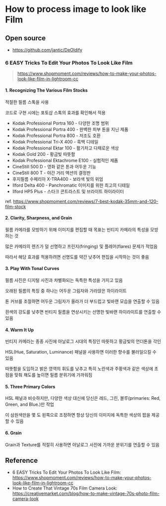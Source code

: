 # How to process image to look like Film

## Open source
- https://github.com/jantic/DeOldify

### 6 EASY Tricks To Edit Your Photos To Look Like Film
> https://www.shopmoment.com/reviews/how-to-make-your-photos-look-like-film-in-lightroom-cc

#### 1. Recognizing The Various Film Stocks

적절한 필름 스톡을 사용

코드로 구현 시에는 포토샵 스톡의 효과를 확인해서 적용

- Kodak Professional Portra 160 - 다양한 조명 범위
- Kodak Professional Portra 400 - 완벽한 피부 톤을 지닌 제품
- Kodak Professional Portra 800 - 저조도 호환
- Kodak Professional Tri-X 400 - 흑백 디테일
- Kodak Professional Ektar 100 - 활기차고 다채로운 색상
- Kodak Gold 200 - 황금빛 따뜻함
- Kodak Professional Ektachrome E100 - 실험적인 제품
- CineStill 500 D - 영화 같은 톤과 어두운 기능
- CineStill 800 T - 야간 거리 액션의 결정판
- 후지필름 수페리아 X-TRA400 - 보라색 빛의 위엄
- Ilford Delta 400 - Panchromatic 이미지를 위한 최고의 디테일
- Ilford HP5 Plus - 스타크 콘트라스트 및 브라이트 하이라이터

ref. https://www.shopmoment.com/reviews/7-best-kodak-35mm-and-120-film-stock

#### 2. Clarity, Sharpness, and Grain

필름 카메라를 모방하기 위해 이미지를 편집할 때 목표는 빈티지 카메라의 특성을 모방하는 것

많은 카메라의 렌즈가 덜 선명하고 프린지(fringing) 및 플레어(flares) 문제가 적었음

따라서 해당 효과를 적용하려면 선명도를 약간 낮추어 편집을 시작하는 것이 좋음

#### 3. Play With Tonal Curves

필름 사진은 디지털 사진과 차별화되는 독특한 특성을 가지고 있음

오래된 필름의 특징 중 하나는 어두운 그림자와 가라앉은 하이라이트

톤 커브를 조절하면 어두운 그림자가 올라가 더 부드럽고 빛바랜 모습을 연출할 수 있음

흰색의 강도를 낮추면 빈티지 필름을 연상시키는 선명한 빛바랜 하이라이트를 연출할 수 있음

#### 4. Warm It Up

빈티지 카메라는 종종 사진에 아날로그 시대의 특징인 따뜻하고 황금빛의 언더톤을 각인

HSL(Hue, Saturation, Luminance) 패널을 사용하면 이러한 향수를 불러일으킬 수 있음

따뜻함을 도입하고 밝은 영역의 휘도를 낮추고 특히 노란색과 주황색과 같은 색상에 초점을 맞춰 채도를 높이면 필름 분위기에 가까워짐

#### 5. Three Primary Colors

HSL 패널과 비슷하지만, 다양한 색상 대신에 당신은 레드, 그린, 블루(primaries: Red, Green, and Blue.)만 작업

이 삼원색만을 몇 도 왼쪽으로 조정하면 항상 당신의 이미지에 독특한 색상의 팝을 제공할 수 있음

#### 6. Grain

Grain과 Texture를 적절히 사용하면 아날로그 사진에 가까운 분위기를 연출할 수 있음

## Reference
- 6 EASY Tricks To Edit Your Photos To Look Like Film: https://www.shopmoment.com/reviews/how-to-make-your-photos-look-like-film-in-lightroom-cc
- How to Create That Vintage 70s Film Camera Look: https://creativemarket.com/blog/how-to-make-vintage-70s-photo-film-camera-look